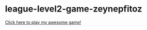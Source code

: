 # league-level2-game-zeynepfitoz
<a href="https://github.com/zeynepfitoz123/league-level2-game-zeynepfitoz/blob/main/level2game.jar?raw=true">Click here to play my awesome game!</a>
